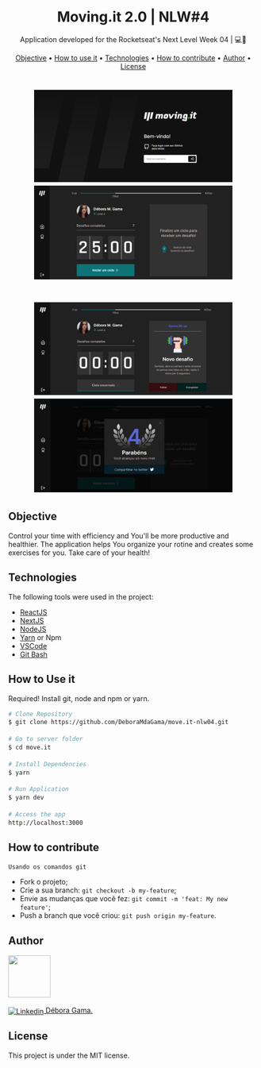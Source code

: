 <h1 align="center">
    Moving.it 2.0 | NLW#4
</h1>
<p align="center"> Application developed for the Rocketseat's Next Level Week 04 | 💻🚀 </p>

<p align="center">
 <a href="#objective">Objective</a> •
 <a href="#usage">How to use it</a> •
 <a href="#technologies">Technologies</a> • 
 <a href="#contribution">How to contribute</a> • 
 <a href="#author">Author</a> • 
 <a href="#license">License</a>
</p>


<h1 align="center">
  <img width="400" height="auto" alt="" src="/public/assets/home.png" />
  <img width="400" height="auto" alt="" src="/public/assets/countdown.png" />
</h1>
<h1 align="center">
  <img width="400" height="auto" alt="" src="/public/assets/challenges.png" />
  <img width="400" height="auto" alt="" src="/public/assets/levelup.png" />
</h1>



<h2 id="objective" > Objective </h2>

Control your time with efficiency and You'll be more productive and healthier. The application helps You organize your rotine and creates some exercises for you. Take care of your health!

<h2 id="technologies"> Technologies </h2>

The following tools were used in the project:

- [ReactJS](https://reactjs.org)
- [NextJS](https://nextjs.org)
- [NodeJS](https://nodejs.org/en/)
- [Yarn](https://yarnpkg.com) or Npm
- [VSCode](https://code.visualstudio.com)
- [Git Bash](https://gitforwindows.org/)

<h2 id="usage" > How to Use it</h2>

Required! Install git, node and npm or yarn.

```bash
# Clone Repository
$ git clone https://github.com/DeboraMdaGama/move.it-nlw04.git

# Go to server folder
$ cd move.it

# Install Dependencies
$ yarn

# Run Application
$ yarn dev

# Access the app
http://localhost:3000
```

<h2 id="contribution"> How to contribute </h2>

```bash
Usando os comandos git
```
- Fork o projeto;
- Crie a sua branch: `git checkout -b my-feature`;
- Envie as mudanças que você fez: `git commit -m 'feat: My new feature'`;
- Push a branch que você criou: `git push origin my-feature`.

<h2 id="author"> Author </h2> 

<img src="https://github.com/deboraMdaGama.png" width="85px" height="85px" alt=""></img> 

<a href="https://www.linkedin.com/in/debora-gama/" target="blank"><img align="center" src="https://www.flaticon.com/svg/vstatic/svg/174/174857.svg?token=exp=1614544378~hmac=f092c12c1d746b28c34406a44fdd9e68" alt="Linkedin" width="25" /> Débora Gama.</a>
  


<h2 id="license"> License </h2>

This project is under the MIT license.
